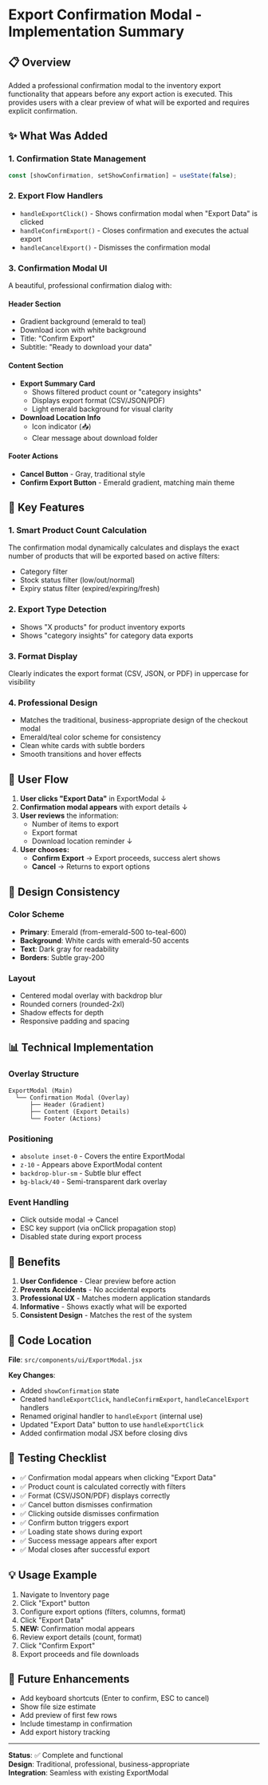 # Export Confirmation Modal - Implementation Summary

## 📋 Overview

Added a professional confirmation modal to the inventory export functionality that appears before any export action is executed. This provides users with a clear preview of what will be exported and requires explicit confirmation.

## ✨ What Was Added

### 1. **Confirmation State Management**

```javascript
const [showConfirmation, setShowConfirmation] = useState(false);
```

### 2. **Export Flow Handlers**

- `handleExportClick()` - Shows confirmation modal when "Export Data" is clicked
- `handleConfirmExport()` - Closes confirmation and executes the actual export
- `handleCancelExport()` - Dismisses the confirmation modal

### 3. **Confirmation Modal UI**

A beautiful, professional confirmation dialog with:

#### **Header Section**

- Gradient background (emerald to teal)
- Download icon with white background
- Title: "Confirm Export"
- Subtitle: "Ready to download your data"

#### **Content Section**

- **Export Summary Card**
  - Shows filtered product count or "category insights"
  - Displays export format (CSV/JSON/PDF)
  - Light emerald background for visual clarity
- **Download Location Info**
  - Icon indicator (📥)
  - Clear message about download folder

#### **Footer Actions**

- **Cancel Button** - Gray, traditional style
- **Confirm Export Button** - Emerald gradient, matching main theme

## 🎯 Key Features

### 1. **Smart Product Count Calculation**

The confirmation modal dynamically calculates and displays the exact number of products that will be exported based on active filters:

- Category filter
- Stock status filter (low/out/normal)
- Expiry status filter (expired/expiring/fresh)

### 2. **Export Type Detection**

- Shows "X products" for product inventory exports
- Shows "category insights" for category data exports

### 3. **Format Display**

Clearly indicates the export format (CSV, JSON, or PDF) in uppercase for visibility

### 4. **Professional Design**

- Matches the traditional, business-appropriate design of the checkout modal
- Emerald/teal color scheme for consistency
- Clean white cards with subtle borders
- Smooth transitions and hover effects

## 🔄 User Flow

1. **User clicks "Export Data"** in ExportModal
   ↓
2. **Confirmation modal appears** with export details
   ↓
3. **User reviews** the information:
   - Number of items to export
   - Export format
   - Download location reminder
     ↓
4. **User chooses:**
   - **Confirm Export** → Export proceeds, success alert shows
   - **Cancel** → Returns to export options

## 🎨 Design Consistency

### Color Scheme

- **Primary**: Emerald (from-emerald-500 to-teal-600)
- **Background**: White cards with emerald-50 accents
- **Text**: Dark gray for readability
- **Borders**: Subtle gray-200

### Layout

- Centered modal overlay with backdrop blur
- Rounded corners (rounded-2xl)
- Shadow effects for depth
- Responsive padding and spacing

## 📊 Technical Implementation

### Overlay Structure

```
ExportModal (Main)
  └── Confirmation Modal (Overlay)
      ├── Header (Gradient)
      ├── Content (Export Details)
      └── Footer (Actions)
```

### Positioning

- `absolute inset-0` - Covers the entire ExportModal
- `z-10` - Appears above ExportModal content
- `backdrop-blur-sm` - Subtle blur effect
- `bg-black/40` - Semi-transparent dark overlay

### Event Handling

- Click outside modal → Cancel
- ESC key support (via onClick propagation stop)
- Disabled state during export process

## 🚀 Benefits

1. **User Confidence** - Clear preview before action
2. **Prevents Accidents** - No accidental exports
3. **Professional UX** - Matches modern application standards
4. **Informative** - Shows exactly what will be exported
5. **Consistent Design** - Matches the rest of the system

## 📝 Code Location

**File**: `src/components/ui/ExportModal.jsx`

**Key Changes**:

- Added `showConfirmation` state
- Created `handleExportClick`, `handleConfirmExport`, `handleCancelExport` handlers
- Renamed original handler to `handleExport` (internal use)
- Updated "Export Data" button to use `handleExportClick`
- Added confirmation modal JSX before closing divs

## 🎯 Testing Checklist

- ✅ Confirmation modal appears when clicking "Export Data"
- ✅ Product count is calculated correctly with filters
- ✅ Format (CSV/JSON/PDF) displays correctly
- ✅ Cancel button dismisses confirmation
- ✅ Clicking outside dismisses confirmation
- ✅ Confirm button triggers export
- ✅ Loading state shows during export
- ✅ Success message appears after export
- ✅ Modal closes after successful export

## 💡 Usage Example

1. Navigate to Inventory page
2. Click "Export" button
3. Configure export options (filters, columns, format)
4. Click "Export Data"
5. **NEW:** Confirmation modal appears
6. Review export details (count, format)
7. Click "Confirm Export"
8. Export proceeds and file downloads

## 🔮 Future Enhancements

- Add keyboard shortcuts (Enter to confirm, ESC to cancel)
- Show file size estimate
- Add preview of first few rows
- Include timestamp in confirmation
- Add export history tracking

---

**Status**: ✅ Complete and functional  
**Design**: Traditional, professional, business-appropriate  
**Integration**: Seamless with existing ExportModal
